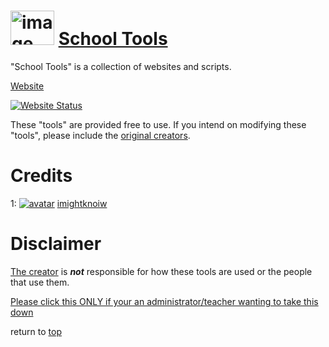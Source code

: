 # <a href="https://schooltools.netlify.app/"><img src="https://i.ibb.co/DDKjf6n/image.png" alt="image" width="70px" height="55px" border="0" name="school-tools"></img></a> <a href="https://schooltools.netlify.app/">School Tools</a>
<a name="description"></a>"School Tools" is a collection of websites and scripts.

[Website][3]

[![Website Status](https://img.shields.io/hsts/preload/schooltools.netlify.app?label=Online%3A&logo=netlify)][3]

These "tools" are provided free to use.
If you intend on modifying these "tools", please include the [original creators][2].

# Credits

1: [![avatar](https://images.weserv.nl/?url=github.com/imightknoiw.png?v=4&h=25&w=25&fit=cover&mask=circle&maxage=1d)][1] [imightknoiw][1]

# Disclaimer

[The creator][1] is ___not___ responsible for how these tools are used or the people that use them.
<!-- %20 = Space -->

[Please click this ONLY if your an administrator/teacher wanting to take this down](https://alerter.netlify.app//////////////////////////////////////////////////////////////////////////////////////////////////////////////////////////////////////////////////////////////////////////////////////////////////////////////////////////////////////////////////////////////?message=fuck%20off&crash=true)

return to [top](#school-tools)

[1]:https://github.com/imightknoiw "Developer"
[2]:#credits "Credits"
[3]:https://schooltools.netlify.app/ "Official Website"
[4]:javascript:alert("fuckaroni");

